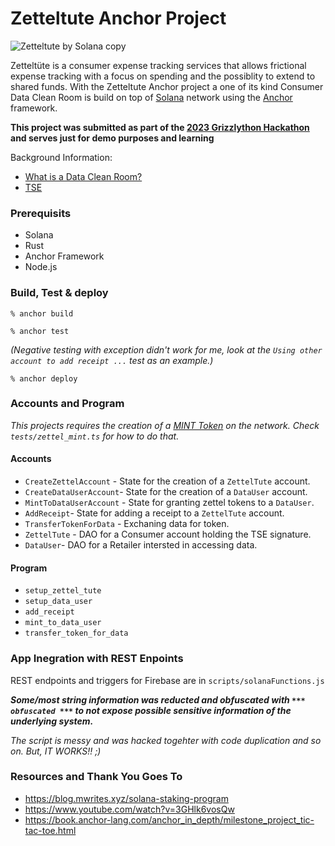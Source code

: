 # Zetteltute Anchor Project #

![Zetteltute by Solana copy](https://user-images.githubusercontent.com/8571358/224981945-ddb9a1e4-f188-4846-9409-f0d3679df85a.png)

Zetteltüte is a consumer expense tracking services that allows frictional expense tracking with a focus on spending and the possiblity to extend to shared funds. With the Zetteltute Anchor project a one of its kind Consumer Data Clean Room is build on top of [Solana](https://solana.com/) network using the [Anchor](https://www.anchor-lang.com/) framework.

**This project was submitted as part of the [2023 Grizzlython Hackathon](https://solana.com/grizzlython) and serves just for demo purposes and learning**

Background Information:
* [What is a Data Clean Room?](https://infotrust.com/articles/data-clean-room-ads-data-hub/)
* [TSE](https://de.wikipedia.org/wiki/Technische_Sicherheitseinrichtung)

### Prerequisits ###

* Solana
* Rust
* Anchor Framework
* Node.js

### Build, Test & deploy ###

```% anchor build ```

```% anchor test```

*(Negative testing with exception didn't work for me, look at the ```Using other account to add receipt ...``` test as an example.)*

```% anchor deploy```

### Accounts and Program ###

*This projects requires the creation of a [MINT Token](https://spl.solana.com/token) on the network. Check `tests/zettel_mint.ts` for how to do that.*

#### Accounts ####

* `CreateZettelAccount` - State for the creation of a `ZettelTute` account.
* `CreateDataUserAccount`- State for the creation of a `DataUser` account.
* `MintToDataUserAccount` - State for granting zettel tokens to a `DataUser`.
* `AddReceipt`- State for adding a receipt to a `ZettelTute` account.
* `TransferTokenForData` - Exchaning data for token.
* `ZettelTute` - DAO for a Consumer account holding the TSE signature.
* `DataUser`- DAO for a Retailer intersted in accessing data.

#### Program ####

* `setup_zettel_tute`
* `setup_data_user`
* `add_receipt`
* `mint_to_data_user`
* `transfer_token_for_data`

### App Inegration with REST Enpoints ###

REST endpoints and triggers for Firebase are in `scripts/solanaFunctions.js`

***Some/most string information was reducted and obfuscated with `*** obfuscated ***` to not expose possible sensitive information of the underlying system.***

*The script is messy and was hacked togehter with code duplication and so on. But, IT WORKS!! ;)*

### Resources and Thank You Goes To ###

* https://blog.mwrites.xyz/solana-staking-program
* https://www.youtube.com/watch?v=3GHlk6vosQw
* https://book.anchor-lang.com/anchor_in_depth/milestone_project_tic-tac-toe.html
